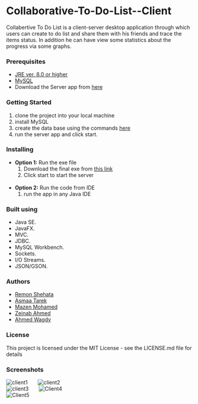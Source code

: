 # Collaborative-To-Do-List--Client
Collabertive To Do List is a client-server desktop application through which users can create to do list and share them with his friends and trace the items status. In addition he can have view some statistics about the progress via some graphs.


### Prerequisites
- [JRE ver. 8.0 or higher](https://www.oracle.com/java/technologies/javase-jre8-downloads.html)<br />
- [MySQL](https://www.mysql.com/downloads/)
- Download the Server app from [here](https://drive.google.com/drive/folders/1CZYGqfnhJ-DhukPjVLhISt4ZIv-stO-V?usp=sharing)

### Getting Started
1. clone the project into your local machine
2. install MySQL
3. create the data base using the commands [here](https://gist.github.com/RemonShehata/450dbe17b879b786392843e820150009)
4. run the server app and click start.

### Installing
- **Option 1:**  Run the exe file
  1. Download the final exe from [this link](https://drive.google.com/drive/folders/1H4DSSOeiI0uJz5Qds5TxdRENwRaoQUNT?usp=sharing)
  2. Click start to start the server <br /><br />
- **Option 2:** Run the code from IDE
  1. run the app in any Java IDE
  
### Built using
 - Java SE.
 - JavaFX.
 - MVC.
 - JDBC.
 - MySQL Workbench.
 - Sockets.
 - I/O Streams.
 - JSON/GSON.
  
 ### Authors
   - [Remon Shehata](https://github.com/RemonShehata)
   - [Asmaa Tarek ](https://github.com/Asmaa933)
   - [Mazen Mohamed](https://github.com/MazenAbdelgawad) 
   - [Zeinab Ahmed]()
   - [Ahmed Wagdy](https://github.com/AhmedWagdyRashad)
  
 ### License
 This project is licensed under the MIT License - see the LICENSE.md file for details
 
 ### Screenshots
 ![client1](https://user-images.githubusercontent.com/47400411/86370284-d219dc00-bc7f-11ea-993e-070ea78952a7.PNG) &nbsp; &nbsp; &nbsp; 
 ![client2](https://user-images.githubusercontent.com/47400411/86370291-d34b0900-bc7f-11ea-8a3c-5c5b57d3fe4c.PNG) </br>
 ![client3](https://user-images.githubusercontent.com/47400411/86370293-d3e39f80-bc7f-11ea-826d-ad7a3573f672.PNG) &nbsp; &nbsp; &nbsp; 
 ![Client4](https://user-images.githubusercontent.com/47400411/86370297-d3e39f80-bc7f-11ea-96a6-267914a3614c.PNG) </br>
 ![Client5](https://user-images.githubusercontent.com/47400411/86370300-d47c3600-bc7f-11ea-9197-d67e065e97c2.PNG)
